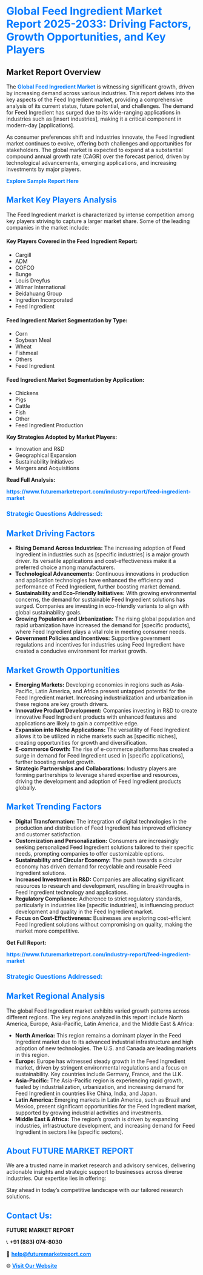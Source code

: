 <h1 style="color: #007BFF;">Global Feed Ingredient Market Report 2025-2033: Driving Factors, Growth Opportunities, and Key Players</h1>

<section id="overview">
<h2>Market Report Overview</h2>
<p>The <a href="https://www.futuremarketreport.com/industry-report/feed-ingredient-market" style="color: #007BFF; text-decoration: none;"><strong>Global Feed Ingredient Market</strong></a> is witnessing significant growth, driven by increasing demand across various industries. This report delves into the key aspects of the Feed Ingredient market, providing a comprehensive analysis of its current status, future potential, and challenges. The demand for Feed Ingredient has surged due to its wide-ranging applications in industries such as [insert industries], making it a critical component in modern-day [applications].</p>
<p>As consumer preferences shift and industries innovate, the Feed Ingredient market continues to evolve, offering both challenges and opportunities for stakeholders. The global market is expected to expand at a substantial compound annual growth rate (CAGR) over the forecast period, driven by technological advancements, emerging applications, and increasing investments by major players.</p>
</section>

<section id="overview">
<p><a href="https://www.futuremarketreport.com/request-sample/reportId=110575" style="color: #007BFF; text-decoration: none;"><strong>Explore Sample Report Here</strong></a></p>
</section>

<section id="key-players">
<h2 style="color: #007BFF;">Market Key Players Analysis</h2>
<p>The Feed Ingredient market is characterized by intense competition among key players striving to capture a larger market share. Some of the leading companies in the market include:</p>
<h4>Key Players Covered in the Feed Ingredient Report:</h4>
<ul><li>Cargill</li><li>ADM</li><li>COFCO</li><li>Bunge</li><li>Louis Dreyfus</li><li>Wilmar International</li><li>Beidahuang Group</li><li>Ingredion Incorporated</li><li>Feed Ingredient</li></ul>
<h4>Feed Ingredient Market Segmentation by Type:</h4>
<ul><li>Corn</li><li>Soybean Meal</li><li>Wheat</li><li>Fishmeal</li><li>Others</li><li>Feed Ingredient</li></ul>

<h4>Feed Ingredient Market Segmentation by Application:</h4>
<ul><li>Chickens</li><li>Pigs</li><li>Cattle</li><li>Fish</li><li>Other</li><li>Feed Ingredient Production</li></ul>
<p><strong>Key Strategies Adopted by Market Players:</strong></p>
<ul>
<li>Innovation and R&D</li>
<li>Geographical Expansion</li>
<li>Sustainability Initiatives</li>
<li>Mergers and Acquisitions</li>
</ul>
</section>

<section>
<p><strong>Read Full Analysis: </strong></p><a href="https://www.futuremarketreport.com/industry-report/feed-ingredient-market" style="color: #007BFF; text-decoration: none;"><strong>https://www.futuremarketreport.com/industry-report/feed-ingredient-market</strong></a>
<h3 style="color: #007BFF;">Strategic Questions Addressed:</h3>
</section>

<section id="driving-factors">
<h2 style="color: #007BFF;">Market Driving Factors</h2>
<ul>
<li><strong>Rising Demand Across Industries:</strong> The increasing adoption of Feed Ingredient in industries such as [specific industries] is a major growth driver. Its versatile applications and cost-effectiveness make it a preferred choice among manufacturers.</li>
<li><strong>Technological Advancements:</strong> Continuous innovations in production and application technologies have enhanced the efficiency and performance of Feed Ingredient, further boosting market demand.</li>
<li><strong>Sustainability and Eco-Friendly Initiatives:</strong> With growing environmental concerns, the demand for sustainable Feed Ingredient solutions has surged. Companies are investing in eco-friendly variants to align with global sustainability goals.</li>
<li><strong>Growing Population and Urbanization:</strong> The rising global population and rapid urbanization have increased the demand for [specific products], where Feed Ingredient plays a vital role in meeting consumer needs.</li>
<li><strong>Government Policies and Incentives:</strong> Supportive government regulations and incentives for industries using Feed Ingredient have created a conducive environment for market growth.</li>
</ul>
</section>

<section id="growth-opportunities">
<h2 style="color: #007BFF;">Market Growth Opportunities</h2>
<ul>
<li><strong>Emerging Markets:</strong> Developing economies in regions such as Asia-Pacific, Latin America, and Africa present untapped potential for the Feed Ingredient market. Increasing industrialization and urbanization in these regions are key growth drivers.</li>
<li><strong>Innovative Product Development:</strong> Companies investing in R&D to create innovative Feed Ingredient products with enhanced features and applications are likely to gain a competitive edge.</li>
<li><strong>Expansion into Niche Applications:</strong> The versatility of Feed Ingredient allows it to be utilized in niche markets such as [specific niches], creating opportunities for growth and diversification.</li>
<li><strong>E-commerce Growth:</strong> The rise of e-commerce platforms has created a surge in demand for Feed Ingredient used in [specific applications], further boosting market growth.</li>
<li><strong>Strategic Partnerships and Collaborations:</strong> Industry players are forming partnerships to leverage shared expertise and resources, driving the development and adoption of Feed Ingredient products globally.</li>
</ul>
</section>

<section id="trending-factors">
<h2 style="color: #007BFF;">Market Trending Factors</h2>
<ul>
<li><strong>Digital Transformation:</strong> The integration of digital technologies in the production and distribution of Feed Ingredient has improved efficiency and customer satisfaction.</li>
<li><strong>Customization and Personalization:</strong> Consumers are increasingly seeking personalized Feed Ingredient solutions tailored to their specific needs, prompting companies to offer customizable options.</li>
<li><strong>Sustainability and Circular Economy:</strong> The push towards a circular economy has driven demand for recyclable and reusable Feed Ingredient solutions.</li>
<li><strong>Increased Investment in R&D:</strong> Companies are allocating significant resources to research and development, resulting in breakthroughs in Feed Ingredient technology and applications.</li>
<li><strong>Regulatory Compliance:</strong> Adherence to strict regulatory standards, particularly in industries like [specific industries], is influencing product development and quality in the Feed Ingredient market.</li>
<li><strong>Focus on Cost-Effectiveness:</strong> Businesses are exploring cost-efficient Feed Ingredient solutions without compromising on quality, making the market more competitive.</li>
</ul>
</section>

<section>
<p><strong>Get Full Report: </strong></p><a href="https://www.futuremarketreport.com/industry-report/feed-ingredient-market" style="color: #007BFF; text-decoration: none;"><strong>https://www.futuremarketreport.com/industry-report/feed-ingredient-market</strong></a>
<h3 style="color: #007BFF;">Strategic Questions Addressed:</h3>
</section>


<section id="regional-analysis">
<h2 style="color: #007BFF;">Market Regional Analysis</h2>
<p>The global Feed Ingredient market exhibits varied growth patterns across different regions. The key regions analyzed in this report include North America, Europe, Asia-Pacific, Latin America, and the Middle East & Africa:</p>
<ul>
<li><strong>North America:</strong> This region remains a dominant player in the Feed Ingredient market due to its advanced industrial infrastructure and high adoption of new technologies. The U.S. and Canada are leading markets in this region.</li>
<li><strong>Europe:</strong> Europe has witnessed steady growth in the Feed Ingredient market, driven by stringent environmental regulations and a focus on sustainability. Key countries include Germany, France, and the U.K.</li>
<li><strong>Asia-Pacific:</strong> The Asia-Pacific region is experiencing rapid growth, fueled by industrialization, urbanization, and increasing demand for Feed Ingredient in countries like China, India, and Japan.</li>
<li><strong>Latin America:</strong> Emerging markets in Latin America, such as Brazil and Mexico, present significant opportunities for the Feed Ingredient market, supported by growing industrial activities and investments.</li>
<li><strong>Middle East & Africa:</strong> The region’s growth is driven by expanding industries, infrastructure development, and increasing demand for Feed Ingredient in sectors like [specific sectors].</li>
</ul>
</section>

<footer>
<h2 style="color: #007BFF;">About FUTURE MARKET REPORT</h2>
<p>We are a trusted name in market research and advisory services, delivering actionable insights and strategic support to businesses across diverse industries. Our expertise lies in offering:</p>

<p>Stay ahead in today’s competitive landscape with our tailored research solutions.</p>

<h2 style="color: #007BFF;">Contact Us:</h2>
<p><strong>FUTURE MARKET REPORT</strong></p>
<p>📞 <strong>+91 (883) 074-8030</strong></p>
<p>📧 <strong><a href="mailto:help@futuremarketreport.com" style="color: #007BFF;">help@futuremarketreport.com</a></strong></p>
<p>🌐 <strong><a href="https://www.futuremarketreport.com/" style="color: #007BFF;">Visit Our Website</a></strong></p>
</footer>